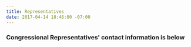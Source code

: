 ```yaml
---
title: Representatives
date: 2017-04-14 18:46:00 -07:00
---
```


### Congressional Representatives' contact information is below